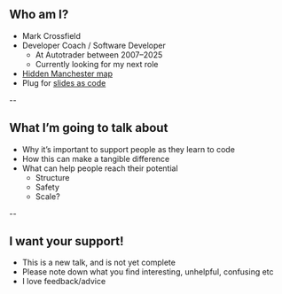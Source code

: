 ## Who am I?

+ Mark Crossfield
+ Developer Coach / Software Developer
  + At Autotrader between 2007–2025
  + Currently looking for my next role
+ [Hidden Manchester map](https://hidden-manchester.org.uk/)
+ Plug for [slides as code](https://github.com/dploeger/jekyll-revealjs)

--

## What I’m going to talk about

+ Why it’s important to support people as they learn to code
+ How this can make a tangible difference
+ What can help people reach their potential
  + Structure
  + Safety
  + Scale?

--

## I want your support!

+ This is a new talk, and is not yet complete
+ Please note down what you find interesting, unhelpful, confusing etc
+ I love feedback/advice
